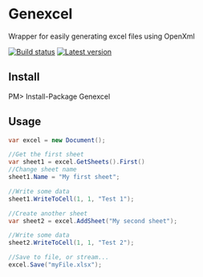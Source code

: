 # Genexcel
Wrapper for easily generating excel files using OpenXml

[![Build status](https://ci.appveyor.com/api/projects/status/jrh1n1jmk8glk1xb?svg=true)](https://ci.appveyor.com/project/guimabdo/genexcel) [![Latest version](https://img.shields.io/nuget/v/Genexcel.svg)](https://www.nuget.org/packages?q=genexcel)

## Install
PM> Install-Package Genexcel

## Usage
```csharp
var excel = new Document(); 

//Get the first sheet 
var sheet1 = excel.GetSheets().First() 
//Change sheet name 
sheet1.Name = "My first sheet"; 

//Write some data 
sheet1.WriteToCell(1, 1, "Test 1"); 

//Create another sheet 
var sheet2 = excel.AddSheet("My second sheet"); 

//Write some data 
sheet2.WriteToCell(1, 1, "Test 2"); 

//Save to file, or stream... 
excel.Save("myFile.xlsx");
```